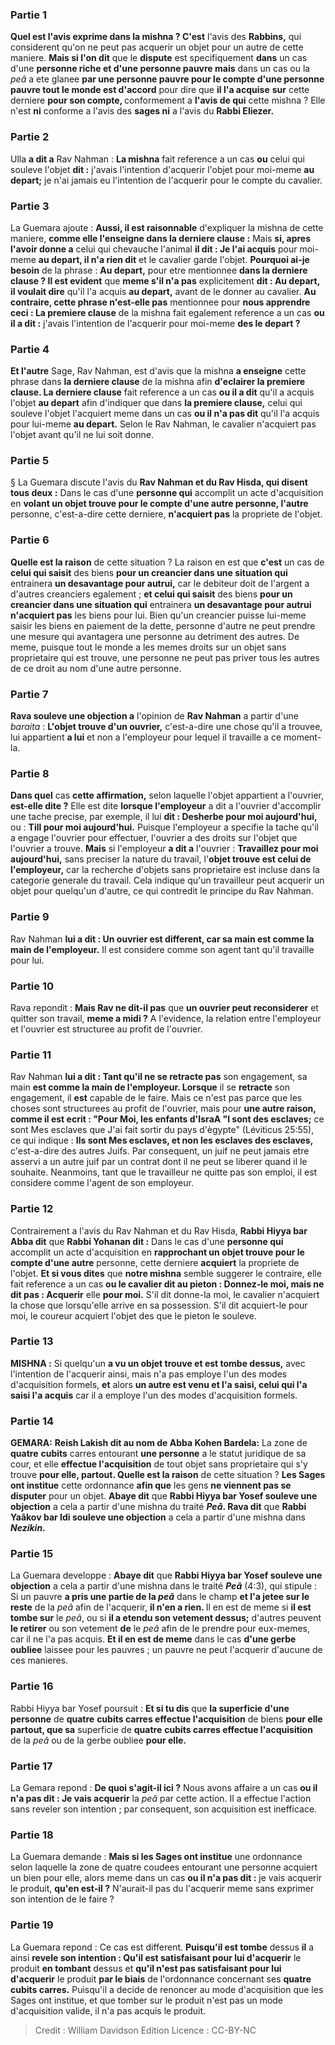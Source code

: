 
### Partie 1
<b>Quel est l'avis exprime dans la mishna ? C'est</b> l'avis des <b>Rabbins,</b> qui considerent qu'on ne peut pas acquerir un objet pour un autre de cette maniere. <b>Mais si l'on dit</b> que le <b>dispute</b> est specifiquement <b>dans</b> un cas d'une <b>personne riche et d'une personne pauvre mais</b> dans un cas ou la <i>peâ</i> a ete glanee <b>par une personne pauvre pour le compte d'une personne pauvre tout le monde est d'accord</b> pour dire que <b>il l'a acquise</b> <b>sur</b> cette derniere <b>pour son compte, </b> conformement a <b>l'avis de qui</b> cette mishna</b> ? Elle n'est <b>ni</b> conforme a l'avis des <b>sages ni</b> a l'avis du <b>Rabbi Eliezer.</b>

### Partie 2
Ulla <b>a dit a</b> Rav Nahman : <b>La mishna</b> fait reference a un cas <b>ou</b> celui qui souleve l'objet <b>dit :</b> j'avais l'intention d'acquerir l'objet pour moi-meme <b>au depart;</b> je n'ai jamais eu l'intention de l'acquerir pour le compte du cavalier.

### Partie 3
La Guemara ajoute : <b>Aussi, il est raisonnable</b> d'expliquer la mishna de cette maniere, <b>comme elle l'enseigne dans la derniere clause :</b> Mais <b>si, apres l'avoir donne a</b> celui qui chevauche l'animal <b>il dit : Je l'ai acquis</b> pour moi-meme <b>au depart, il n'a rien dit</b> et le cavalier garde l'objet. <b>Pourquoi ai-je besoin</b> de la phrase : <b>Au depart,</b> pour etre mentionnee <b>dans la derniere clause ? Il est evident</b> que <b>meme s'il n'a pas</b> explicitement <b>dit : Au depart, il voulait dire</b> qu'il l'a acquis <b>au depart,</b> avant de le donner au cavalier. <b>Au contraire, cette phrase n'est-elle pas</b> mentionnee pour <b>nous apprendre ceci : La premiere clause</b> de la mishna fait egalement reference a un cas <b>ou il a dit :</b> j'avais l'intention de l'acquerir pour moi-meme <b>des le depart ?</b>

### Partie 4
<b>Et l'autre</b> Sage, Rav Nahman, est d'avis que la mishna <b>a enseigne</b> cette phrase dans <b>la derniere clause</b> de la mishna afin <b>d'eclairer la premiere clause. La derniere clause</b> fait reference a un cas <b>ou il a dit</b> qu'il a acquis l'objet <b>au depart</b> afin d'indiquer que dans <b>la premiere clause,</b> celui qui souleve l'objet l'acquiert meme dans un cas <b>ou il n'a pas dit</b> qu'il l'a acquis pour lui-meme <b>au depart.</b> Selon le Rav Nahman, le cavalier n'acquiert pas l'objet avant qu'il ne lui soit donne.

### Partie 5
§ La Guemara discute l'avis du <b>Rav Nahman et du Rav Hisda, qui disent tous deux :</b> Dans le cas d'une <b>personne qui</b> accomplit un acte d'acquisition en <b>volant un objet trouve pour le compte d'une autre personne, l'autre</b> personne, c'est-a-dire cette derniere, <b>n'acquiert pas</b> la propriete de l'objet.

### Partie 6
<b>Quelle est la raison</b> de cette situation ? La raison en est que <b>c'est</b> un cas de <b>celui qui saisit</b> des biens <b>pour un creancier dans une situation qui</b> entrainera <b>un desavantage pour autrui,</b> car le debiteur doit de l'argent a d'autres creanciers egalement ; <b>et celui qui saisit</b> des biens <b>pour un creancier dans une situation qui</b> entrainera <b>un desavantage pour autrui n'acquiert pas</b> les biens pour lui. Bien qu'un creancier puisse lui-meme saisir les biens en paiement de la dette, personne d'autre ne peut prendre une mesure qui avantagera une personne au detriment des autres. De meme, puisque tout le monde a les memes droits sur un objet sans proprietaire qui est trouve, une personne ne peut pas priver tous les autres de ce droit au nom d'une autre personne.

### Partie 7
<b>Rava souleve une objection a</b> l'opinion de <b>Rav Nahman</b> a partir d'une <i>baraita</i> : <b>L'objet trouve d'un ouvrier,</b> c'est-a-dire une chose qu'il a trouvee, lui appartient <b>a lui</b> et non a l'employeur pour lequel il travaille a ce moment-la.

### Partie 8
<b>Dans quel</b> cas <b>cette affirmation,</b> selon laquelle l'objet appartient a l'ouvrier, <b>est-elle dite ?</b> Elle est dite <b>lorsque l'employeur</b> a dit a l'ouvrier d'accomplir une tache precise, par exemple, il lui <b>dit : Desherbe pour moi aujourd'hui,</b> ou : <b>Till pour moi aujourd'hui.</b> Puisque l'employeur a specifie la tache qu'il a engage l'ouvrier pour effectuer, l'ouvrier a des droits sur l'objet que l'ouvrier a trouve. <b>Mais</b> si l'employeur <b>a dit a</b> l'ouvrier : <b>Travaillez pour moi aujourd'hui,</b> sans preciser la nature du travail, l'<b>objet trouve est celui de l'employeur,</b> car la recherche d'objets sans proprietaire est incluse dans la categorie generale du travail. Cela indique qu'un travailleur peut acquerir un objet pour quelqu'un d'autre, ce qui contredit le principe du Rav Nahman.

### Partie 9
Rav Nahman <b>lui a dit : Un ouvrier est different, car sa main est comme la main de l'employeur.</b> Il est considere comme son agent tant qu'il travaille pour lui.

### Partie 10
Rava repondit : <b>Mais Rav ne dit-il pas</b> que <b>un ouvrier peut reconsiderer</b> et quitter son travail, <b>meme a midi ?</b> A l'evidence, la relation entre l'employeur et l'ouvrier est structuree au profit de l'ouvrier.

### Partie 11
Rav Nahman <b>lui a dit : Tant qu'il ne se retracte pas</b> son engagement, sa main <b>est comme la main de l'employeur. Lorsque</b> il se <b>retracte</b> son engagement, il <b>est</b> capable de le faire. Mais ce n'est pas parce que les choses sont structurees au profit de l'ouvrier, mais pour <b>une autre raison, comme il est ecrit : "Pour Moi, les enfants d'IsraA "l sont des esclaves;</b> ce sont Mes esclaves que J'ai fait sortir du pays d'ègypte" (Léviticus 25:55), ce qui indique : <b>Ils sont Mes esclaves, et non les esclaves des esclaves,</b> c'est-a-dire des autres Juifs. Par consequent, un juif ne peut jamais etre asservi a un autre juif par un contrat dont il ne peut se liberer quand il le souhaite. Neanmoins, tant que le travailleur ne quitte pas son emploi, il est considere comme l'agent de son employeur.

### Partie 12
Contrairement a l'avis du Rav Nahman et du Rav Hisda, <b>Rabbi Hiyya bar Abba dit</b> que <b>Rabbi Yohanan dit :</b> Dans le cas d'une <b>personne qui</b> accomplit un acte d'acquisition en <b>rapprochant un objet trouve pour le compte d'une autre</b> personne, cette derniere <b>acquiert</b> la propriete de l'objet. <b>Et si vous dites</b> que <b>notre mishna</b> semble suggerer le contraire, elle fait reference a un cas <b>ou le cavalier <b>dit</b> au pieton : <b>Donnez-le moi</b>, mais ne dit pas : Acquerir</b> elle <b>pour moi.</b> S'il dit donne-la moi, le cavalier n'acquiert la chose que lorsqu'elle arrive en sa possession. S'il dit acquiert-le pour moi, le coureur acquiert l'objet des que le pieton le souleve.

### Partie 13
<strong>MISHNA :</strong> Si quelqu'un <b>a vu un objet trouve et est tombe dessus,</b> avec l'intention de l'acquerir ainsi, mais n'a pas employe l'un des modes d'acquisition formels, <b>et</b> alors <b>un autre est venu et l'a saisi, celui qui l'a saisi l'a acquis</b> car il a employe l'un des modes d'acquisition formels.

### Partie 14
<strong>GEMARA:</strong> <b>Reish Lakish dit au nom de Abba Kohen Bardela:</b> La zone de <b>quatre</b> <b>cubits</b> carres entourant <b>une personne</b> a le statut juridique de sa cour, et elle <b>effectue l'acquisition</b> de tout objet sans proprietaire qui s'y trouve <b>pour elle, partout. Quelle est la raison</b> de cette situation ? <b>Les Sages ont institue</b> cette ordonnance <b>afin que</b> les gens <b>ne viennent pas se disputer</b> pour un objet. <b>Abaye dit</b> que <b>Rabbi Hiyya bar Yosef souleve une objection</b> a cela a partir d'une mishna du traité <b><i>Peâ</i>. Rava dit</b> que <b>Rabbi Yaâkov bar Idi souleve une objection</b> a cela a partir d'une mishna dans <b><i>Nezikin</i>.</b>

### Partie 15
La Guemara developpe : <b>Abaye dit</b> que <b>Rabbi Hiyya bar Yosef souleve une objection</b> a cela a partir d'une mishna dans le traité <b><i>Peâ</i></b> (4:3), qui stipule : Si un pauvre <b>a pris une partie de la <i>peâ</i></b> dans le champ <b>et l'a jetee sur le reste</b> de la <i>peâ</i> afin de l'acquerir, <b>il n'en a rien. </b> Il en est de meme si <b>il est tombe sur</b> le <i>peâ</i>, ou si <b>il a etendu son vetement dessus;</b> d'autres peuvent <b>le retirer</b> ou son vetement <b>de</b> le <i>peâ</i> afin de le prendre pour eux-memes, car il ne l'a pas acquis. <b>Et il en est de meme</b> dans le cas <b>d'une gerbe oubliee</b> laissee pour les pauvres ; un pauvre ne peut l'acquerir d'aucune de ces manieres.

### Partie 16
Rabbi Hiyya bar Yosef poursuit : <b>Et si tu dis</b> que <b>la superficie d'une personne</b> de <b>quatre</b> <b>cubits carres effectue l'acquisition</b> de biens <b>pour elle partout, que sa</b> superficie de <b>quatre</b> <b>cubits carres effectue l'acquisition</b> de la <i>peâ</i> ou de la gerbe oubliee <b>pour elle.</b>

### Partie 17
La Gemara repond : <b>De quoi s'agit-il ici ?</b> Nous avons affaire a un cas <b>ou il n'a pas dit : Je vais acquerir</b> la <i>peâ</i> par cette action. Il a effectue l'action sans reveler son intention ; par consequent, son acquisition est inefficace.

### Partie 18
La Guemara demande : <b>Mais si les Sages ont institue</b> une ordonnance selon laquelle la zone de quatre coudees entourant une personne acquiert un bien pour elle, alors meme dans un cas <b>ou il n'a pas dit :</b> je vais acquerir le produit, <b>qu'en est-il ?</b> N'aurait-il pas du l'acquerir meme sans exprimer son intention de le faire ?

### Partie 19
La Guemara repond : Ce cas est different. <b>Puisqu'il est tombe</b> dessus <b>il</b> a ainsi <b>revele son intention : Qu'il est satisfaisant pour lui d'acquerir</b> le produit <b>en tombant</b> dessus et <b>qu'il n'est pas satisfaisant pour lui d'acquerir</b> le produit <b>par le biais</b> de l'ordonnance concernant ses <b>quatre</b> <b>cubits carres.</b> Puisqu'il a decide de renoncer au mode d'acquisition que les Sages ont institue, et que tomber sur le produit n'est pas un mode d'acquisition valide, il n'a pas acquis le produit.

>Credit : William Davidson Edition
>Licence : CC-BY-NC